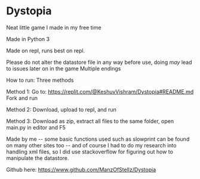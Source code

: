 # Dystopia
Neat little game I made in my free time

Made in Python 3

Made on repl, runs best on repl.

Please do not alter the datastore file in any way before use, doing *may* lead to issues later on in the game
Multiple endings

How to run:
Three methods

Method 1:
Go to: https://replit.com/@KeshuvVishram/Dystopia#README.md 
Fork and run

Method 2:
Download, upload to repl, and run

Method 3:
Download as zip, extract all files to the same folder, open main.py in editor and F5

Made by me -- some basic functions used such as slowprint can be found on many other sites too -- and of course I had to do my research into handling xml files, so I did use stackoverflow for figuring out how to manipulate the datastore.

Github here: https://www.github.com/ManzOfStellz/Dystopia